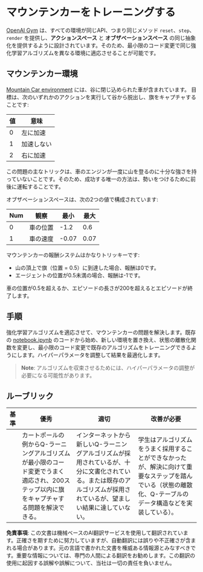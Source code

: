 # マウンテンカーをトレーニングする

[OpenAI Gym](http://gym.openai.com) は、すべての環境が同じAPI、つまり同じメソッド `reset`、`step`、`render` を提供し、**アクションスペース** と **オブザベーションスペース** の同じ抽象化を提供するように設計されています。そのため、最小限のコード変更で同じ強化学習アルゴリズムを異なる環境に適応させることが可能です。

## マウンテンカー環境

[Mountain Car environment](https://gym.openai.com/envs/MountainCar-v0/) には、谷に閉じ込められた車が含まれています。
目標は、次のいずれかのアクションを実行して谷から脱出し、旗をキャプチャすることです:

| 値 | 意味 |
|---|---|
| 0 | 左に加速 |
| 1 | 加速しない |
| 2 | 右に加速 |

この問題の主なトリックは、車のエンジンが一度に山を登るのに十分な強さを持っていないことです。そのため、成功する唯一の方法は、勢いをつけるために前後に運転することです。

オブザベーションスペースは、次の2つの値で構成されています:

| Num | 観察 | 最小 | 最大 |
|-----|------|-----|-----|
|  0  | 車の位置 | -1.2| 0.6 |
|  1  | 車の速度 | -0.07 | 0.07 |

マウンテンカーの報酬システムはかなりトリッキーです:

 * 山の頂上で旗（位置 = 0.5）に到達した場合、報酬は0です。
 * エージェントの位置が0.5未満の場合、報酬は-1です。

車の位置が0.5を超えるか、エピソードの長さが200を超えるとエピソードが終了します。
## 手順

強化学習アルゴリズムを適応させて、マウンテンカーの問題を解決します。既存の [notebook.ipynb](../../../../8-Reinforcement/2-Gym/notebook.ipynb) のコードから始め、新しい環境を置き換え、状態の離散化関数を変更し、最小限のコード変更で既存のアルゴリズムをトレーニングできるようにします。ハイパーパラメータを調整して結果を最適化します。

> **Note**: アルゴリズムを収束させるためには、ハイパーパラメータの調整が必要になる可能性があります。
## ルーブリック

| 基準 | 優秀 | 適切 | 改善が必要 |
| -------- | --------- | -------- | ----------------- |
|          | カートポールの例からQ-ラーニングアルゴリズムが最小限のコード変更でうまく適応され、200ステップ以内に旗をキャプチャする問題を解決できる。 | インターネットから新しいQ-ラーニングアルゴリズムが採用されているが、十分に文書化されている。または既存のアルゴリズムが採用されているが、望ましい結果に達していない。 | 学生はアルゴリズムをうまく採用することができなかったが、解決に向けて重要なステップを踏んでいる（状態の離散化、Q-テーブルのデータ構造などを実装している）。 |

**免責事項**:
この文書は機械ベースのAI翻訳サービスを使用して翻訳されています。正確さを期すために努力していますが、自動翻訳には誤りや不正確さが含まれる場合があります。元の言語で書かれた文書を権威ある情報源とみなすべきです。重要な情報については、専門の人間による翻訳をお勧めします。この翻訳の使用に起因する誤解や誤解について、当社は一切の責任を負いません。